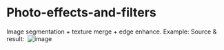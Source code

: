 # Photo-effects-and-filters

Image segmentation + texture merge + edge enhance.
Example:
  Source & result:
  ![image](https://github.com/HuinanJ/Photo-effects-and-filters.git/result.bmp)
